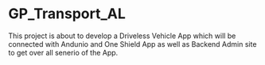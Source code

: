 # GP_Transport_AL
This project is about to develop a Driveless Vehicle App which will be connected with Andunio and One Shield App as well as Backend Admin site 
to get over all senerio of the App.
